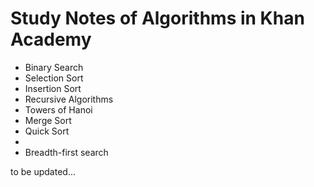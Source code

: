 # Study Notes of Algorithms in Khan Academy

- Binary Search
- Selection Sort
- Insertion Sort
- Recursive Algorithms
- Towers of Hanoi
- Merge Sort
- Quick Sort
- 
- Breadth-first search

to be updated...
